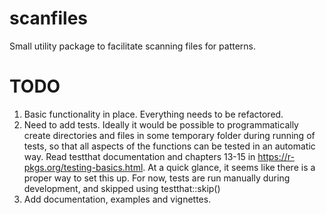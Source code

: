 # scanfiles

Small utility package to facilitate scanning files for patterns.

# TODO
1) Basic functionality in place. Everything needs to be refactored.
2) Need to add tests. Ideally it would be possible to programmatically create directories and files
   in some temporary folder during running of tests, so that all aspects of the functions can be tested
   in an automatic way. Read testthat documentation and chapters 13-15 in https://r-pkgs.org/testing-basics.html.
   At a quick glance, it seems like there is a proper way to set this up.
For now, tests are run manually during development, and skipped using 
testthat::skip()
3) Add documentation, examples and vignettes.
